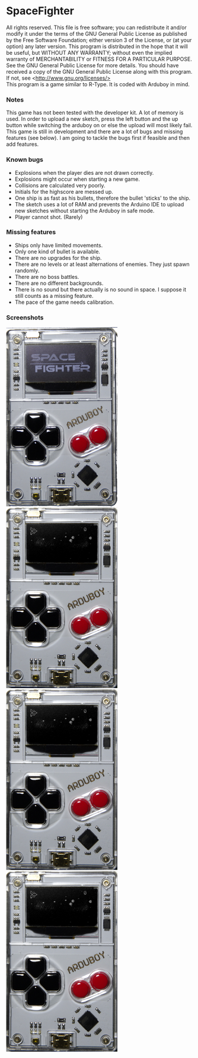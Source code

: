 # SpaceFighter
All rights reserved. This file is free software; you can redistribute it and/or modify it under the terms of the GNU General Public License as published by the Free Software Foundation; either version 3 of the License, or (at your option) any later version.  This program is distributed in the hope that it will be useful, but WITHOUT ANY WARRANTY; without even the implied warranty of MERCHANTABILITY or FITNESS FOR A PARTICULAR PURPOSE. See the GNU General Public License for more details. You should have received a copy of the GNU General Public License along with this program. If not, see &lt;http://www.gnu.org/licenses/>  
This program is a game similar to R-Type. It is coded with Arduboy in mind. 

### Notes
This game has not been tested with the developer kit. A lot of memory is used.
In order to upload a new sketch, press the left button and the up button while
switching the arduboy on or else the upload will most likely fail.
This game is still in development and there are a lot of bugs and missing features
(see below). I am going to tackle the bugs first if feasible and then add features.

### Known bugs
* Explosions when the player dies are not drawn correctly.
* Explosions might occur when starting a new game.
* Collisions are calculated very poorly.
* Initials for the highscore are messed up.
* One ship is as fast as his bullets, therefore the bullet 'sticks' to the ship.
* The sketch uses a lot of RAM and prevents the Arduino IDE to upload new sketches without starting the Arduboy in safe mode.
* Player cannot shot. (Rarely)

### Missing features
* Ships only have limited movements.
* Only one kind of bullet is available.
* There are no upgrades for the ship.
* There are no levels or at least alternations of enemies. They just spawn randomly.
* There are no boss battles.
* There are no different backgrounds.
* There is no sound but there actually is no sound in space. I suppose it still counts as a missing feature.
* The pace of the game needs calibration.

### Screenshots
![Title screen](docs/Title.JPG "Title screen")
![Screenshot 1](docs/Screen_1.JPG "Screenshot 1")
![Screenshot 2](docs/Screen_1.JPG "Screenshot 2")
![Screenshot 3](docs/Screen_1.JPG "Screenshot 3")